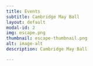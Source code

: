 ```yaml
---
title: Events
subtitle: Cambridge May Ball
layout: default
modal-id: 2
img: escape.png
thumbnail: escape-thumbnail.png
alt: image-alt
description: Cambridge May Ball 

---
```

